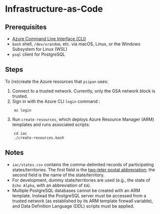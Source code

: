 # Infrastructure-as-Code

## Prerequisites
- [Azure Command Line Interface (CLI)](https://docs.microsoft.com/en-us/cli/azure/install-azure-cli)
- `bash` shell, `/dev/urandom`, etc. via macOS, Linux, or the Windows Subsystem for Linux (WSL) 
- `psql` client for PostgreSQL

## Steps
To (re)create the Azure resources that `piipan` uses:
1. Connect to a trusted network. Currently, only the GSA network block is trusted.
2. Sign in with the Azure CLI `login` command :
```
    az login
```
3. Run `create-resources`, which deploys Azure Resource Manager (ARM) templates and runs associated scripts:
```
    cd iac
    ./create-resources.bash
```
## Notes
- `iac/states.csv` contains the comma-delimited records of participating states/territories. The first field is the [two-leter postal abbreviation](https://pe.usps.com/text/pub28/28apb.htm); the second field is the name of the state/territory.
- For development, dummy state/territories are used (e.g., the state of `Echo Alpha`, with an abbreviation of `EA`).
- Multiple PostgreSQL databases cannot be created with an ARM template. Instead the PostgreSQL server must be accessed from a trusted network (as established by its ARM template firewall variable), and Data Definition Language (DDL) scripts must be applied.
